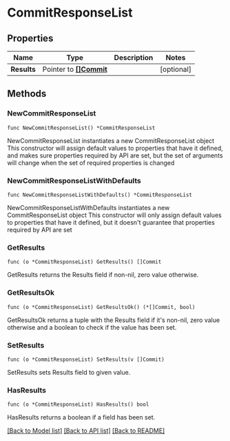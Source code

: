 # CommitResponseList

## Properties

Name | Type | Description | Notes
------------ | ------------- | ------------- | -------------
**Results** | Pointer to [**[]Commit**](Commit.md) |  | [optional] 

## Methods

### NewCommitResponseList

`func NewCommitResponseList() *CommitResponseList`

NewCommitResponseList instantiates a new CommitResponseList object
This constructor will assign default values to properties that have it defined,
and makes sure properties required by API are set, but the set of arguments
will change when the set of required properties is changed

### NewCommitResponseListWithDefaults

`func NewCommitResponseListWithDefaults() *CommitResponseList`

NewCommitResponseListWithDefaults instantiates a new CommitResponseList object
This constructor will only assign default values to properties that have it defined,
but it doesn't guarantee that properties required by API are set

### GetResults

`func (o *CommitResponseList) GetResults() []Commit`

GetResults returns the Results field if non-nil, zero value otherwise.

### GetResultsOk

`func (o *CommitResponseList) GetResultsOk() (*[]Commit, bool)`

GetResultsOk returns a tuple with the Results field if it's non-nil, zero value otherwise
and a boolean to check if the value has been set.

### SetResults

`func (o *CommitResponseList) SetResults(v []Commit)`

SetResults sets Results field to given value.

### HasResults

`func (o *CommitResponseList) HasResults() bool`

HasResults returns a boolean if a field has been set.


[[Back to Model list]](../README.md#documentation-for-models) [[Back to API list]](../README.md#documentation-for-api-endpoints) [[Back to README]](../README.md)


